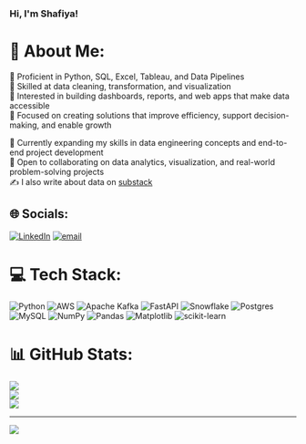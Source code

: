 
### Hi, I'm Shafiya!

# 💫 About Me:
 
🔹 Proficient in Python, SQL, Excel, Tableau, and Data Pipelines<br/>
🔹 Skilled at data cleaning, transformation, and visualization<br/>
🔹 Interested in building dashboards, reports, and web apps that make data accessible<br/>
🔹 Focused on creating solutions that improve efficiency, support decision-making, and enable growth<br/>


🌱 Currently expanding my skills in data engineering concepts and end-to-end project development<br/>
🤝 Open to collaborating on data analytics, visualization, and real-world problem-solving projects<br/>
✍️ I also write about data on [substack](https://substack.com/@shafiyanaaz?)


## 🌐 Socials:
[![LinkedIn](https://img.shields.io/badge/LinkedIn-%230077B5.svg?logo=linkedin&logoColor=white)](https://linkedin.com/in/https://www.linkedin.com/in/shafiya-naaz-s-513546323/) [![email](https://img.shields.io/badge/Email-D14836?logo=gmail&logoColor=white)](mailto:snshaikh1.india@gmail.com) 

# 💻 Tech Stack:
![Python](https://img.shields.io/badge/python-3670A0?style=for-the-badge&logo=python&logoColor=ffdd54) ![AWS](https://img.shields.io/badge/AWS-%23FF9900.svg?style=for-the-badge&logo=amazon-aws&logoColor=white) ![Apache Kafka](https://img.shields.io/badge/Apache%20Kafka-000?style=for-the-badge&logo=apachekafka) ![FastAPI](https://img.shields.io/badge/FastAPI-005571?style=for-the-badge&logo=fastapi) ![Snowflake](https://img.shields.io/badge/snowflake-%2329B5E8.svg?style=for-the-badge&logo=snowflake&logoColor=white) ![Postgres](https://img.shields.io/badge/postgres-%23316192.svg?style=for-the-badge&logo=postgresql&logoColor=white) ![MySQL](https://img.shields.io/badge/mysql-4479A1.svg?style=for-the-badge&logo=mysql&logoColor=white) ![NumPy](https://img.shields.io/badge/numpy-%23013243.svg?style=for-the-badge&logo=numpy&logoColor=white) ![Pandas](https://img.shields.io/badge/pandas-%23150458.svg?style=for-the-badge&logo=pandas&logoColor=white) ![Matplotlib](https://img.shields.io/badge/Matplotlib-%23ffffff.svg?style=for-the-badge&logo=Matplotlib&logoColor=black) ![scikit-learn](https://img.shields.io/badge/scikit--learn-%23F7931E.svg?style=for-the-badge&logo=scikit-learn&logoColor=white)
# 📊 GitHub Stats:
![](https://github-readme-stats.vercel.app/api?username=shafiyanaaz27&theme=dark&hide_border=false&include_all_commits=false&count_private=false)<br/>
![](https://nirzak-streak-stats.vercel.app/?user=shafiyanaaz27&theme=dark&hide_border=false)<br/>
![](https://github-readme-stats.vercel.app/api/top-langs/?username=shafiyanaaz27&theme=dark&hide_border=false&include_all_commits=false&count_private=false&layout=compact)

---
[![](https://visitcount.itsvg.in/api?id=shafiyanaaz27&icon=0&color=0)](https://visitcount.itsvg.in)

<!-- Proudly created with GPRM ( https://gprm.itsvg.in ) -->
